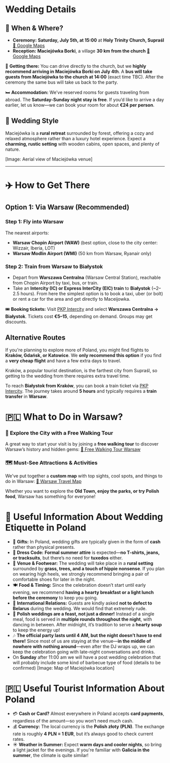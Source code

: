 # Wedding Details

## 📍 When & Where?
- **Ceremony:** **Saturday, July 5th, at 15:00** at **Holy Trinity Church, Supraśl**
  [📍 Google Maps](https://maps.app.goo.gl/awo4oxo399xgwkPA8)
- **Reception:** **Maciejówka Borki**, a village **30 km from the church**
  [📍 Google Maps](https://maps.app.goo.gl/ZtGkxrp5NXeq9ZGX7)

🚗 **Getting there:**
You can drive directly to the church, but we **highly recommend arriving in Maciejówka Borki on July 4th**. A **bus will take guests from Maciejówka to the church at 14:00** (exact time TBC). After the ceremony the same bus will take us back to the party.

🛏️ **Accommodation:**
We’ve reserved rooms for guests traveling from abroad. The **Saturday-Sunday night stay is free**. If you’d like to arrive a day earlier, let us know—we can book your room for about **€24 per person**.

## **🌿 Wedding Style**

  Maciejówka is a **rural retreat** surrounded by forest, offering a cozy and relaxed atmosphere rather than a luxury hotel experience. Expect a **charming, rustic setting** with wooden cabins, open spaces, and plenty of nature.

[Image: Aerial view of Maciejówka venue]



---

# ✈️ How to Get There

## **Option 1: Via Warsaw (Recommended)**
### **Step 1: Fly into Warsaw**
The nearest airports:
- **Warsaw Chopin Airport (WAW)** (best option, close to the city center: Wizzair, Iberia, LOT)
- **Warsaw Modlin Airport (WMI)** (50 km from Warsaw, Ryanair only)

### **Step 2: Train from Warsaw to Białystok**
- Depart from **Warszawa Centralna** (Warsaw Central Station), reachable from Chopin Airport by taxi, bus, or train.
- Take an **Intercity (IC) or Express InterCity (EIC) train** to **Białystok** (~2–2.5 hours).  From here the simplest option is to book a taxi, uber (or bolt) or rent a car for the area and get directly to Maceijowka.

🎟️ **Booking tickets:**
Visit [PKP Intercity](https://ebilet.intercity.pl/) and select **Warszawa Centralna → Białystok**.
Tickets cost **€5–15**, depending on demand. Groups may get discounts.
## **Alternative Routes**
If you're planning to explore more of Poland, you might find flights to **Kraków, Gdańsk, or Katowice**. We **only recommend this option** if you find a **very cheap flight** and have a few extra days to travel.

Kraków, a popular tourist destination, is the farthest city from Supraśl, so getting to the wedding from there requires extra travel time.

To reach **Białystok from Kraków**, you can book a train ticket via [PKP Intercity](https://ebilet.intercity.pl/). The journey takes around **5 hours** and typically requires a **train transfer** in **Warsaw**.

# 🇵🇱 What to Do in Warsaw?

### 🚶 **Explore the City with a Free Walking Tour**
A great way to start your visit is by joining a **free walking tour** to discover Warsaw’s history and hidden gems:
[🔗 Free Walking Tour Warsaw](https://freewalkingtour.com/es/warsaw/)

### 🗺️ **Must-See Attractions & Activities**
We've put together a **custom map** with top sights, cool spots, and things to do in Warsaw:
[📍 Warsaw Travel Map](https://www.google.com/maps/d/u/0/viewer?mid=1-inONc4jPhgZC2jATA_LjcC49UCqCZQ9&ll=52.2374048507852%2C21.020049772364008&z=13)

Whether you want to explore the **Old Town, enjoy the parks, or try Polish food**, Warsaw has something for everyone!
# 🎉 Useful Information About Wedding Etiquette in Poland  

- 💌 **Gifts:** In Poland, wedding gifts are typically given in the form of **cash** rather than physical presents.
- 👗 **Dress Code:** **Formal summer attire** is expected—**no T-shirts, jeans, or tracksuits**, but there’s no need for **tuxedos** either.
- 🌿 **Venue & Footwear:** The wedding will take place in a **rural setting** surrounded by **grass, trees, and a touch of hippie nonsense**. If you plan on wearing high heels, we strongly recommend bringing a pair of comfortable shoes for later in the night.
- 🍽️ **Food & Timing:** Since the celebration doesn’t start until early evening, we recommend **having a hearty breakfast or a light lunch before the ceremony** to keep you going.
- 🚫 **International Relations:** Guests are kindly asked **not to defect to Belarus** during the wedding. We would find that extremely rude.
- 🍾 **Polish weddings are a feast, not just a dinner!** Instead of a single meal, food is served in **multiple rounds throughout the night**, with dancing in between. After midnight, it’s tradition to serve a **hearty soup** to keep the energy up!
-  🎶 **The official party lasts until 4 AM, but the night doesn’t have to end there!** Since most of us are staying at the venue—**in the middle of nowhere with nothing around**—even after the DJ wraps up, we can keep the celebration going with late-night conversations and drinks.
- On **Sunday**  after 11:00 am we will have a post wedding celebration that will probably include some kind of barbecue type of food (details to be confirmed)
[Image: Map of Maciejówka location]
# 🇵🇱 Useful Tourist Information About Poland

- 💳 **Cash or Card?** Almost everywhere in Poland accepts **card payments**, regardless of the amount—so you won’t need much cash.
- 💰 **Currency:** The local currency is the **Polish złoty (PLN)**. The exchange rate is roughly **4 PLN = 1 EUR**, but it’s always good to check current rates.
- ☀️ **Weather in Summer:** Expect **warm days and cooler nights**, so bring a light jacket for the evenings. If you're familiar with **Galicia in the summer**, the climate is quite similar!
